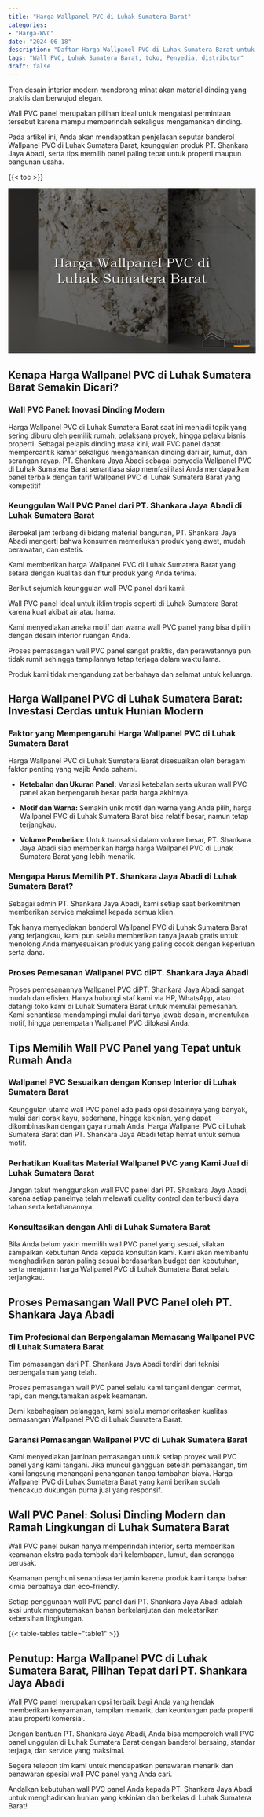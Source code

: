 ```yaml
---
title: "Harga Wallpanel PVC di Luhak Sumatera Barat"
categories: 
- "Harga-WVC"
date: "2024-06-18"
description: "Daftar Harga Wallpanel PVC di Luhak Sumatera Barat untuk tempat tinggal, office, dan ritel. Produk unggulan, variasi motif, variasi warna menarik, beserta jasa pemasangan ditangani oleh teknisi profesional dan garansi resmi!|Layanan penyediaan Wallpanel PVC di Luhak Sumatera Barat untuk keperluan rumah, office, atau gerai, dengan panel terbaik dan penempatan oleh teknisi berpengalaman dan garansi resmi.|Pilihan Wallpanel PVC di Luhak Sumatera Barat yang terpercaya untuk tempat tinggal, office, serta ritel, dengan produk berkualitas dan pemasangan dikerjakan oleh tim ahli serta garansi resmi.|Distribusi Wallpanel PVC di Luhak Sumatera Barat untuk tempat tinggal, office, serta toko, beserta material berkualitas dan penempatan ditangani oleh tim profesional, disertai dengan kepastian resmi.}"
tags: "Wall PVC, Luhak Sumatera Barat, toko, Penyedia, distributor"
draft: false
---
```


Tren desain interior modern mendorong minat akan material dinding yang praktis dan berwujud elegan.

Wall PVC panel merupakan pilihan ideal untuk mengatasi permintaan tersebut karena mampu memperindah sekaligus mengamankan dinding.

Pada artikel ini, Anda akan mendapatkan penjelasan seputar banderol Wallpanel PVC di Luhak Sumatera Barat, keunggulan produk PT. Shankara Jaya Abadi, serta tips memilih panel paling tepat untuk properti maupun bangunan usaha.

{{< toc >}}

![Harga Wallpanel PVC di Luhak Sumatera Barat](/images/Harga-WVC/Harga-Wallpanel-PVC-di-Luhak-Sumatera-Barat.png)


## Kenapa Harga Wallpanel PVC di Luhak Sumatera Barat Semakin Dicari?

### Wall PVC Panel: Inovasi Dinding Modern

Harga Wallpanel PVC di Luhak Sumatera Barat saat ini menjadi topik yang sering diburu oleh pemilik rumah, pelaksana proyek, hingga pelaku bisnis properti. Sebagai pelapis dinding masa kini, wall PVC panel dapat mempercantik kamar sekaligus mengamankan dinding dari air, lumut, dan serangan rayap. PT. Shankara Jaya Abadi sebagai penyedia Wallpanel PVC di Luhak Sumatera Barat senantiasa siap memfasilitasi Anda mendapatkan panel terbaik dengan tarif Wallpanel PVC di Luhak Sumatera Barat yang kompetitif

### Keunggulan Wall PVC Panel dari PT. Shankara Jaya Abadi di Luhak Sumatera Barat

Berbekal jam terbang di bidang material bangunan, PT. Shankara Jaya Abadi mengerti bahwa konsumen memerlukan produk yang awet, mudah perawatan, dan estetis.

Kami memberikan harga Wallpanel PVC di Luhak Sumatera Barat yang setara dengan kualitas dan fitur produk yang Anda terima.

Berikut sejumlah keunggulan wall PVC panel dari kami:

Wall PVC panel ideal untuk iklim tropis seperti di Luhak Sumatera Barat karena kuat akibat air atau hama.

Kami menyediakan aneka motif dan warna wall PVC panel yang bisa dipilih dengan desain interior ruangan Anda.

Proses pemasangan wall PVC panel sangat praktis, dan perawatannya pun tidak rumit sehingga tampilannya tetap terjaga dalam waktu lama.

Produk kami tidak mengandung zat berbahaya dan selamat untuk keluarga.

## Harga Wallpanel PVC di Luhak Sumatera Barat: Investasi Cerdas untuk Hunian Modern

### Faktor yang Mempengaruhi Harga Wallpanel PVC di Luhak Sumatera Barat

Harga Wallpanel PVC di Luhak Sumatera Barat disesuaikan oleh beragam faktor penting yang wajib Anda pahami.

- **Ketebalan dan Ukuran Panel:** Variasi ketebalan serta ukuran wall PVC panel akan berpengaruh besar pada harga akhirnya.

- **Motif dan Warna:** Semakin unik motif dan warna yang Anda pilih, harga Wallpanel PVC di Luhak Sumatera Barat bisa relatif besar, namun tetap terjangkau.

- **Volume Pembelian:** Untuk transaksi dalam volume besar, PT. Shankara Jaya Abadi siap memberikan harga harga Wallpanel PVC di Luhak Sumatera Barat yang lebih menarik.

### Mengapa Harus Memilih PT. Shankara Jaya Abadi di Luhak Sumatera Barat?

Sebagai admin PT. Shankara Jaya Abadi, kami setiap saat berkomitmen memberikan service maksimal kepada semua klien.

Tak hanya menyediakan banderol Wallpanel PVC di Luhak Sumatera Barat yang terjangkau, kami pun selalu memberikan tanya jawab gratis untuk menolong Anda menyesuaikan produk yang paling cocok dengan keperluan serta dana.

### Proses Pemesanan Wallpanel PVC diPT. Shankara Jaya Abadi

Proses pemesanannya Wallpanel PVC diPT. Shankara Jaya Abadi sangat mudah dan efisien. Hanya hubungi staf kami via HP, WhatsApp, atau datangi toko kami di Luhak Sumatera Barat untuk memulai pemesanan. Kami senantiasa mendampingi mulai dari tanya jawab desain, menentukan motif, hingga penempatan Wallpanel PVC dilokasi Anda.

## Tips Memilih Wall PVC Panel yang Tepat untuk Rumah Anda

### Wallpanel PVC Sesuaikan dengan Konsep Interior di Luhak Sumatera Barat

Keunggulan utama wall PVC panel ada pada opsi desainnya yang banyak, mulai dari corak kayu, sederhana, hingga kekinian, yang dapat dikombinasikan dengan gaya rumah Anda. Harga Wallpanel PVC di Luhak Sumatera Barat dari PT. Shankara Jaya Abadi tetap hemat untuk semua motif.

### Perhatikan Kualitas Material Wallpanel PVC yang Kami Jual di Luhak Sumatera Barat

Jangan takut menggunakan wall PVC panel dari PT. Shankara Jaya Abadi, karena setiap panelnya telah melewati quality control dan terbukti daya tahan serta ketahanannya.

### Konsultasikan dengan Ahli di Luhak Sumatera Barat

Bila Anda belum yakin memilih wall PVC panel yang sesuai, silakan sampaikan kebutuhan Anda kepada konsultan kami. Kami akan membantu menghadirkan saran paling sesuai berdasarkan budget dan kebutuhan, serta menjamin harga Wallpanel PVC di Luhak Sumatera Barat selalu terjangkau.

## Proses Pemasangan Wall PVC Panel oleh PT. Shankara Jaya Abadi

### Tim Profesional dan Berpengalaman Memasang Wallpanel PVC di Luhak Sumatera Barat

Tim pemasangan dari PT. Shankara Jaya Abadi terdiri dari teknisi berpengalaman yang telah.

Proses pemasangan wall PVC panel selalu kami tangani dengan cermat, rapi, dan mengutamakan aspek keamanan.

Demi kebahagiaan pelanggan, kami selalu memprioritaskan kualitas pemasangan Wallpanel PVC di Luhak Sumatera Barat.

### Garansi Pemasangan Wallpanel PVC di Luhak Sumatera Barat

Kami menyediakan jaminan pemasangan untuk setiap proyek wall PVC panel yang kami tangani. Jika muncul gangguan setelah pemasangan, tim kami langsung menangani penanganan tanpa tambahan biaya. Harga Wallpanel PVC di Luhak Sumatera Barat yang kami berikan sudah mencakup dukungan purna jual yang responsif.

## Wall PVC Panel: Solusi Dinding Modern dan Ramah Lingkungan di Luhak Sumatera Barat

Wall PVC panel bukan hanya memperindah interior, serta memberikan keamanan ekstra pada tembok dari kelembapan, lumut, dan serangga perusak.

Keamanan penghuni senantiasa terjamin karena produk kami tanpa bahan kimia berbahaya dan eco-friendly.

Setiap penggunaan wall PVC panel dari PT. Shankara Jaya Abadi adalah aksi untuk mengutamakan bahan berkelanjutan dan melestarikan kebersihan lingkungan.

{{< table-tables table="table1" >}}

## Penutup: Harga Wallpanel PVC di Luhak Sumatera Barat, Pilihan Tepat dari PT. Shankara Jaya Abadi

Wall PVC panel merupakan opsi terbaik bagi Anda yang hendak memberikan kenyamanan, tampilan menarik, dan keuntungan pada properti atau properti komersial.

Dengan bantuan PT. Shankara Jaya Abadi, Anda bisa memperoleh wall PVC panel unggulan di Luhak Sumatera Barat dengan banderol bersaing, standar terjaga, dan service yang maksimal.

Segera telepon tim kami untuk mendapatkan penawaran menarik dan penawaran spesial wall PVC panel yang Anda cari.

Andalkan kebutuhan wall PVC panel Anda kepada PT. Shankara Jaya Abadi untuk menghadirkan hunian yang kekinian dan berkelas di Luhak Sumatera Barat!